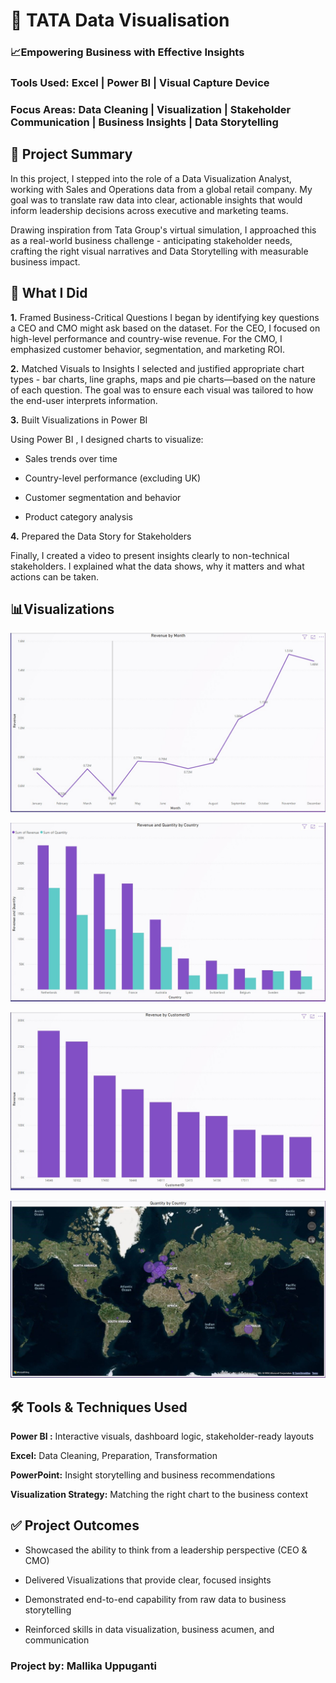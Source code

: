 # 🏢 TATA Data Visualisation 
### 📈Empowering Business with Effective Insights

### Tools Used: Excel | Power BI | Visual Capture Device
### Focus Areas: Data Cleaning | Visualization | Stakeholder Communication | Business Insights | Data Storytelling

## 📌 Project Summary

In this project, I stepped into the role of a Data Visualization Analyst, working with Sales and Operations data from a global retail company. My goal was to translate raw data into clear, actionable insights that would inform leadership decisions across executive and marketing teams.

Drawing inspiration from Tata Group's virtual simulation, I approached this as a real-world business challenge - anticipating stakeholder needs, crafting the right visual narratives and Data Storytelling with measurable business impact.

## 🧩 What I Did
**1.** Framed Business-Critical Questions
I began by identifying key questions a CEO and CMO might ask based on the dataset. For the CEO, I focused on high-level performance and country-wise revenue. For the CMO, I emphasized customer behavior, segmentation, and marketing ROI.

**2.** Matched Visuals to Insights
I selected and justified appropriate chart types - bar charts, line graphs, maps and pie charts—based on the nature of each question. The goal was to ensure each visual was tailored to how the end-user interprets information.

**3.** Built Visualizations in Power BI

Using Power BI , I designed charts to visualize:

  * Sales trends over time

  * Country-level performance (excluding UK)

  * Customer segmentation and behavior

   * Product category analysis

**4.** Prepared the Data Story for Stakeholders

Finally, I created a video to present insights clearly to non-technical stakeholders. I explained what the data shows, why it matters and what actions can be taken.

## 📊Visualizations

![image](https://github.com/MallikaUppuganti/TATA_Data_Visualisation/blob/main/Task%203/Q1%20Visual.jpg)

![image](https://github.com/MallikaUppuganti/TATA_Data_Visualisation/blob/main/Task%203/Q2%20Visual.jpg)

![image](https://github.com/MallikaUppuganti/TATA_Data_Visualisation/blob/main/Task%203/Q3%20Visual.jpg)

![image](https://github.com/MallikaUppuganti/TATA_Data_Visualisation/blob/main/Task%203/Q4%20Visual.jpg)

## 🛠️ Tools & Techniques Used

**Power BI :** Interactive visuals, dashboard logic, stakeholder-ready layouts

**Excel:** Data Cleaning, Preparation, Transformation

**PowerPoint:** Insight storytelling and business recommendations

**Visualization Strategy:** Matching the right chart to the business context

## ✅ Project Outcomes
* Showcased the ability to think from a leadership perspective (CEO & CMO)

* Delivered Visualizations that provide clear, focused insights

* Demonstrated end-to-end capability from raw data to business storytelling

* Reinforced skills in data visualization, business acumen, and communication



### Project by: Mallika Uppuganti
